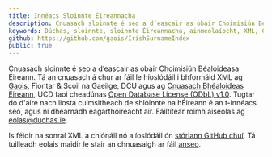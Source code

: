 ```yaml
---
title: Innéacs Sloinnte Éireannacha
description: Cnuasach sloinnte é seo a d’eascair as obair Choimisiún Béaloideasa Éireann
keywords: Dúchas, sloinnte, sloinnte Éireannacha, ainmeolaíocht, XML, Gaeilge, Fiontar & Scoil na Gaeilge, DCU
github: https://github.com/gaois/IrishSurnameIndex
public: true
---
```


Cnuasach sloinnte é seo a d’eascair as obair Choimisiún Béaloideasa Éireann. Tá an cnuasach á chur ar fáil le híoslódáil i bhformáid XML ag [Gaois](https://www.gaois.ie/), Fiontar & Scoil na Gaeilge, DCU agus ag [Cnuasach Bhéaloideas Éireann](http://www.ucd.ie/irishfolklore/ga/), UCD faoi cheadúnas [Open Database License (ODbL) v1.0](https://opendatacommons.org/licenses/odbl/summary/). Tugtar do d'aire nach liosta cuimsitheach de shloinnte na hÉireann é an t-innéacs seo, agus ní dhearnadh eagarthóireacht air. Fáiltítear roimh aiseolas ag <eolas@duchas.ie>.

Is féidir na sonraí XML a chlónáil nó a íoslódáil ón [stórlann GitHub chuí](https://github.com/gaois/IrishSurnameIndex). Tá tuilleadh eolais maidir le stair an chnuasaigh ar fáil [anseo](https://www.duchas.ie/ga/info/nom).
